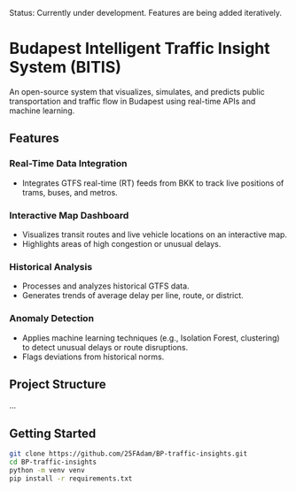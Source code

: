 Status: Currently under development. Features are being added iteratively.

# Budapest Intelligent Traffic Insight System (BITIS)

An open-source system that visualizes, simulates, and predicts public transportation and traffic flow in Budapest using real-time APIs and machine learning.

## Features

### Real-Time Data Integration
- Integrates GTFS real-time (RT) feeds from BKK to track live positions of trams, buses, and metros.

### Interactive Map Dashboard
- Visualizes transit routes and live vehicle locations on an interactive map.
- Highlights areas of high congestion or unusual delays.

### Historical Analysis
- Processes and analyzes historical GTFS data.
- Generates trends of average delay per line, route, or district.

### Anomaly Detection
- Applies machine learning techniques (e.g., Isolation Forest, clustering) to detect unusual delays or route disruptions.
- Flags deviations from historical norms.

## Project Structure

...

## Getting Started
```bash
git clone https://github.com/25FAdam/BP-traffic-insights.git
cd BP-traffic-insights
python -m venv venv
pip install -r requirements.txt
